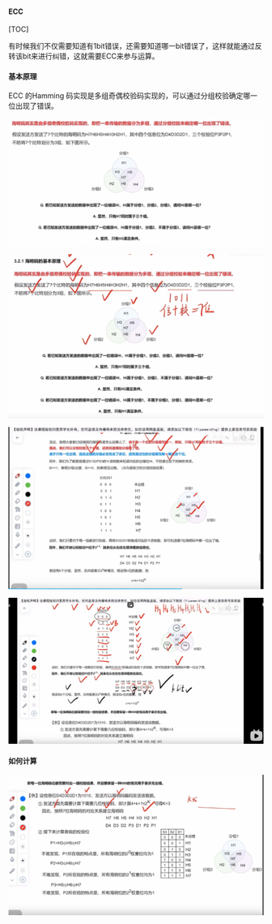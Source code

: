 #### ECC

[TOC]

有时候我们不仅需要知道有1bit错误，还需要知道哪一bit错误了，这样就能通过反转该bit来进行纠错，这就需要ECC来参与运算。

#### 基本原理

ECC 的Hamming 码实现是多组奇偶校验码实现的，可以通过分组校验确定哪一位出现了错误。

![](1.png)

![](2.png)

![](3.png)

![](4.png)

#### 如何计算

![](5.png)
